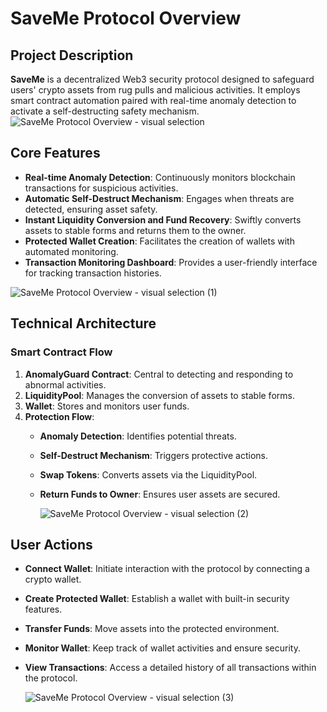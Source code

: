 # SaveMe Protocol Overview
## Project Description
**SaveMe** is a decentralized Web3 security protocol designed to safeguard users' crypto assets from rug pulls and malicious activities. It employs smart contract automation paired with real-time anomaly detection to activate a self-destructing safety mechanism.
![SaveMe Protocol Overview - visual selection](https://github.com/user-attachments/assets/aa289ece-3b84-46da-8c4f-ff54169e6be4)


## Core Features
- **Real-time Anomaly Detection**: Continuously monitors blockchain transactions for suspicious activities.
- **Automatic Self-Destruct Mechanism**: Engages when threats are detected, ensuring asset safety.
- **Instant Liquidity Conversion and Fund Recovery**: Swiftly converts assets to stable forms and returns them to the owner.
- **Protected Wallet Creation**: Facilitates the creation of wallets with automated monitoring.
- **Transaction Monitoring Dashboard**: Provides a user-friendly interface for tracking transaction histories.

![SaveMe Protocol Overview - visual selection (1)](https://github.com/user-attachments/assets/bc608e78-8a16-45b0-bde2-d4e8f1cc4ddf)

## Technical Architecture
### Smart Contract Flow
1. **AnomalyGuard Contract**: Central to detecting and responding to abnormal activities.
2. **LiquidityPool**: Manages the conversion of assets to stable forms.
3. **Wallet**: Stores and monitors user funds.
4. **Protection Flow**:
    - **Anomaly Detection**: Identifies potential threats.
    - **Self-Destruct Mechanism**: Triggers protective actions.
    - **Swap Tokens**: Converts assets via the LiquidityPool.
    - **Return Funds to Owner**: Ensures user assets are secured.
  
      ![SaveMe Protocol Overview - visual selection (2)](https://github.com/user-attachments/assets/0c971871-cf43-40dc-b270-11d46bfd2aea)

## User Actions
- **Connect Wallet**: Initiate interaction with the protocol by connecting a crypto wallet.
- **Create Protected Wallet**: Establish a wallet with built-in security features.
- **Transfer Funds**: Move assets into the protected environment.
- **Monitor Wallet**: Keep track of wallet activities and ensure security.
- **View Transactions**: Access a detailed history of all transactions within the protocol.

  ![SaveMe Protocol Overview - visual selection (3)](https://github.com/user-attachments/assets/d6cf0cce-6083-47c3-9a14-16118d63de7d)





